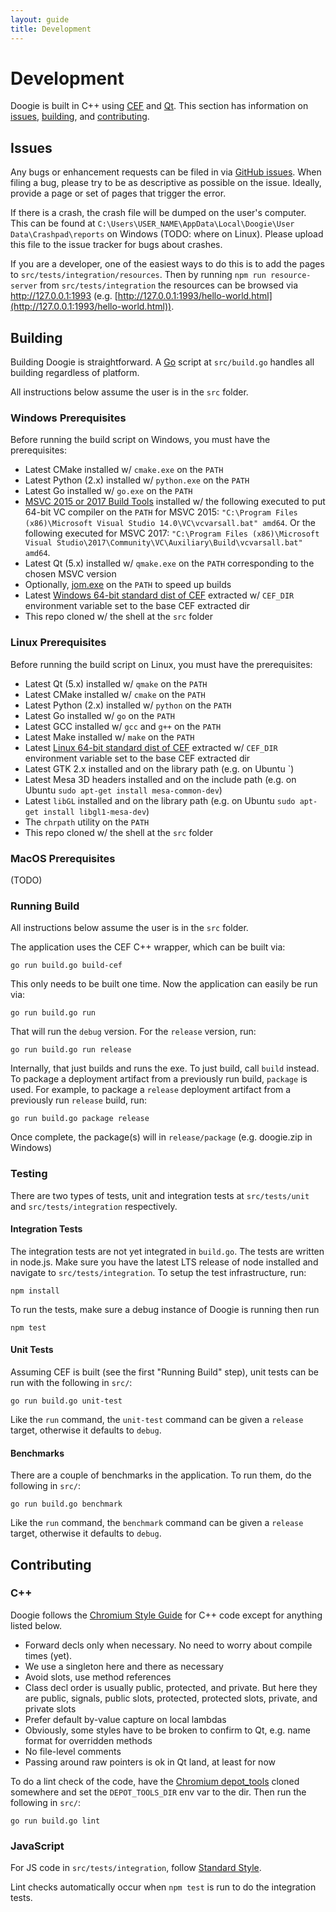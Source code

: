 ```yaml
---
layout: guide
title: Development
---
```


# Development

Doogie is built in C++ using [CEF](https://bitbucket.org/chromiumembedded/cef) and [Qt](https://www.qt.io/). This
section has information on [issues](#issues), [building](#building), and [contributing](#contributing).

## Issues

Any bugs or enhancement requests can be filed in via [GitHub issues](https://github.com/cretz/doogie/issues/). When
filing a bug, please try to be as descriptive as possible on the issue. Ideally, provide a page or set of pages that
trigger the error.

If there is a crash, the crash file will be dumped on the user's computer. This can be found at
`C:\Users\USER_NAME\AppData\Local\Doogie\User Data\Crashpad\reports` on Windows (TODO: where on Linux). Please upload
this file to the issue tracker for bugs about crashes.

If you are a developer, one of the easiest ways to do this is to add the pages to `src/tests/integration/resources`.
Then by running `npm run resource-server` from `src/tests/integration` the resources can be browsed via
http://127.0.0.1:1993 (e.g. [http://127.0.0.1:1993/hello-world.html](http://127.0.0.1:1993/hello-world.html)).

## Building

Building Doogie is straightforward. A [Go](https://golang.org/) script at `src/build.go` handles all building regardless
of platform.

All instructions below assume the user is in the `src` folder.

### Windows Prerequisites

Before running the build script on Windows, you must have the prerequisites:

* Latest CMake installed w/ `cmake.exe` on the `PATH`
* Latest Python (2.x) installed w/ `python.exe` on the `PATH`
* Latest Go installed w/ `go.exe` on the `PATH`
* [MSVC 2015 or 2017 Build Tools](http://landinghub.visualstudio.com/visual-cpp-build-tools) installed w/ the following
  executed to put 64-bit VC compiler on the `PATH` for MSVC 2015:
  `"C:\Program Files (x86)\Microsoft Visual Studio 14.0\VC\vcvarsall.bat" amd64`. Or the following executed for MSVC
  2017: `"C:\Program Files (x86)\Microsoft Visual Studio\2017\Community\VC\Auxiliary\Build\vcvarsall.bat" amd64`.
* Latest Qt (5.x) installed w/ `qmake.exe` on the `PATH` corresponding to the chosen MSVC version
* Optionally, [jom.exe](https://wiki.qt.io/Jom) on the `PATH` to speed up builds
* Latest [Windows 64-bit standard dist of CEF](http://opensource.spotify.com/cefbuilds/index.html#windows64_builds)
  extracted w/ `CEF_DIR` environment variable set to the base CEF extracted dir
* This repo cloned w/ the shell at the `src` folder

### Linux Prerequisites

Before running the build script on Linux, you must have the prerequisites:

* Latest Qt (5.x) installed w/ `qmake` on the `PATH`
* Latest CMake installed w/ `cmake` on the `PATH`
* Latest Python (2.x) installed w/ `python` on the `PATH`
* Latest Go installed w/ `go` on the `PATH`
* Latest GCC installed w/ `gcc` and `g++` on the `PATH`
* Latest Make installed w/ `make` on the `PATH`
* Latest [Linux 64-bit standard dist of CEF](http://opensource.spotify.com/cefbuilds/index.html#linux64_builds)
  extracted w/ `CEF_DIR` environment variable set to the base CEF extracted dir
* Latest GTK 2.x installed and on the library path (e.g. on Ubuntu `)
* Latest Mesa 3D headers installed and on the include path (e.g. on Ubuntu `sudo apt-get install mesa-common-dev`)
* Latest `libGL` installed and on the library path (e.g. on Ubuntu `sudo apt-get install libgl1-mesa-dev`)
* The `chrpath` utility on the `PATH`
* This repo cloned w/ the shell at the `src` folder

### MacOS Prerequisites

(TODO)

### Running Build

All instructions below assume the user is in the `src` folder.

The application uses the CEF C++ wrapper, which can be built via:

    go run build.go build-cef

This only needs to be built one time. Now the application can easily be run via:

    go run build.go run

That will run the `debug` version. For the `release` version, run:

    go run build.go run release

Internally, that just builds and runs the exe. To just build, call `build` instead. To package a deployment artifact
from a previously run build, `package` is used. For example, to package a `release` deployment artifact from a
previously run `release` build, run:

    go run build.go package release

Once complete, the package(s) will in `release/package` (e.g. doogie.zip in Windows)

### Testing

There are two types of tests, unit and integration tests at `src/tests/unit` and `src/tests/integration` respectively.

#### Integration Tests

The integration tests are not yet integrated in `build.go`. The tests are written in node.js. Make sure you have the
latest LTS release of node installed and navigate to `src/tests/integration`. To setup the test infrastructure, run:

    npm install

To run the tests, make sure a debug instance of Doogie is running then run

    npm test

#### Unit Tests

Assuming CEF is built (see the first "Running Build" step), unit tests can be run with the following in `src/`:

    go run build.go unit-test

Like the `run` command, the `unit-test` command can be given a `release` target, otherwise it defaults to `debug`.

#### Benchmarks

There are a couple of benchmarks in the application. To run them, do the following in `src/`:

    go run build.go benchmark

Like the `run` command, the `benchmark` command can be given a `release` target, otherwise it defaults to `debug`.

## Contributing

### C++

Doogie follows the [Chromium Style Guide](https://chromium.googlesource.com/chromium/src/+/master/styleguide/c++/c++.md)
for C++ code except for anything listed below.

* Forward decls only when necessary. No need to worry about compile times (yet).
* We use a singleton here and there as necessary
* Avoid slots, use method references
* Class decl order is usually public, protected, and private. But here they are public, signals, public slots,
  protected, protected slots, private, and private slots
* Prefer default by-value capture on local lambdas
* Obviously, some styles have to be broken to confirm to Qt, e.g. name format for overridden methods
* No file-level comments
* Passing around raw pointers is ok in Qt land, at least for now

To do a lint check of the code, have the
[Chromium depot_tools](https://chromium.googlesource.com/chromium/tools/depot_tools.git) cloned somewhere and set the
`DEPOT_TOOLS_DIR` env var to the dir. Then run the following in `src/`:

    go run build.go lint

### JavaScript

For JS code in `src/tests/integration`, follow [Standard Style](https://www.npmjs.com/package/standard).

Lint checks automatically occur when `npm test` is run to do the integration tests.

